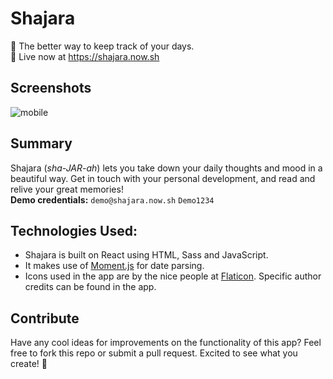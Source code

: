 # Shajara
📓 The better way to keep track of your days.<br />
🚀 Live now at https://shajara.now.sh<br />

## Screenshots
![mobile](https://malcolmkiano.com/img/shajara.jpg)

## Summary
Shajara (_sha-JAR-ah_) lets you take down your daily thoughts and mood in a beautiful way. Get in touch with your personal development, and read and relive your great memories!<br>
**Demo credentials:** `demo@shajara.now.sh` `Demo1234`

## Technologies Used:
- Shajara is built on React using HTML, Sass and JavaScript.
- It makes use of [Moment.js](https://momentjs.com/) for date parsing.<br>
- Icons used in the app are by the nice people at [Flaticon](https://flaticon.com). Specific author credits can be found in the app.

## Contribute
Have any cool ideas for improvements on the functionality of this app? Feel free to fork this repo or submit a pull request. Excited to see what you create! 🤩<br />